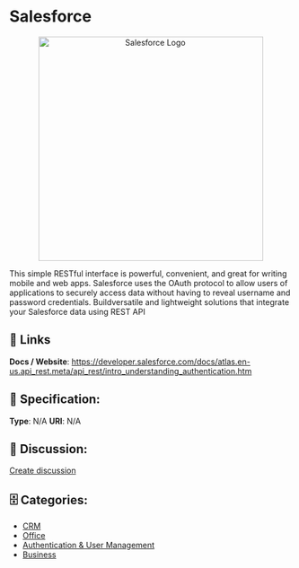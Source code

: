 # Salesforce
<p align="center">
    <img width="400" src="https://raw.githubusercontent.com/apis-list/apis-list/main/apis/salesforce/logo_256x256.png" alt="Salesforce Logo"/>
</p>

This simple RESTful interface is powerful, convenient, and great for writing mobile and web apps. Salesforce uses the OAuth protocol to allow users of applications to securely access data without having to reveal username and password credentials.  Buildversatile and lightweight solutions that integrate your Salesforce data using REST API

##  🔗 Links
**Docs / Website**: https://developer.salesforce.com/docs/atlas.en-us.api_rest.meta/api_rest/intro_understanding_authentication.htm

## 🧬 Specification:
**Type**: N/A
**URI**: N/A

## 💬 Discussion:
[Create discussion](https://github.com/apis-list/apis-list/discussions/new)

## 🗄️ Categories:
- [CRM](https://github.com/apis-list/apis-list#crm)
- [Office](https://github.com/apis-list/apis-list#office)
- [Authentication & User Management](https://github.com/apis-list/apis-list#authentication-and-user-management)
- [Business](https://github.com/apis-list/apis-list#business)







